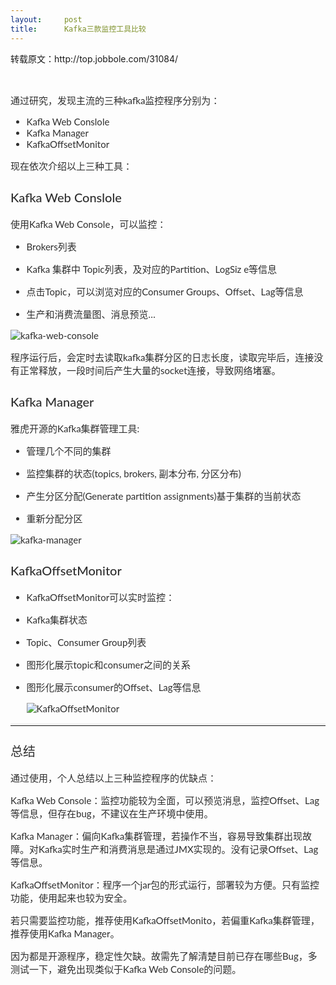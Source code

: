 ```yaml
---
layout:     post
title:      Kafka三款监控工具比较
---
```

<div id="article_content" class="article_content clearfix csdn-tracking-statistics" data-pid="blog" data-mod="popu_307" data-dsm="post">
								            <link rel="stylesheet" href="https://csdnimg.cn/release/phoenix/template/css/ck_htmledit_views-f76675cdea.css">
						<div class="htmledit_views" id="content_views">
                
<p>转载原文：http://top.jobbole.com/31084/</p>
<p><br></p>
<p></p>
<p style="color:rgb(46,46,46);font-family:'Microsoft YaHei', '宋体', Lato, 'Helvetica Neue', Helvetica, Arial, sans-serif;font-size:15px;">
通过研究，发现主流的三种kafka监控程序分别为：</p>
<ul style="color:rgb(46,46,46);font-family:'Microsoft YaHei', '宋体', Lato, 'Helvetica Neue', Helvetica, Arial, sans-serif;font-size:15px;"><li>Kafka Web Conslole </li><li>Kafka Manager</li><li>KafkaOffsetMonitor</li></ul><p style="color:rgb(46,46,46);font-family:'Microsoft YaHei', '宋体', Lato, 'Helvetica Neue', Helvetica, Arial, sans-serif;font-size:15px;">
现在依次介绍以上三种工具：</p>
<h3 style="font-family:'Microsoft YaHei', '宋体', 'Myriad Pro', Lato, 'Helvetica Neue', Helvetica, Arial, sans-serif;font-weight:500;line-height:1.2;color:rgb(46,46,46);font-size:20px;">
Kafka Web Conslole</h3>
<p style="color:rgb(46,46,46);font-family:'Microsoft YaHei', '宋体', Lato, 'Helvetica Neue', Helvetica, Arial, sans-serif;font-size:15px;">
使用Kafka Web Console，可以监控：</p>
<ul style="color:rgb(46,46,46);font-family:'Microsoft YaHei', '宋体', Lato, 'Helvetica Neue', Helvetica, Arial, sans-serif;font-size:15px;"><li>
<p>Brokers列表</p>
</li><li>
<p>Kafka 集群中 Topic列表，及对应的Partition、LogSiz e等信息</p>
</li><li>
<p>点击Topic，可以浏览对应的Consumer Groups、Offset、Lag等信息</p>
</li><li>生产和消费流量图、消息预览…</li></ul><p style="color:rgb(46,46,46);font-family:'Microsoft YaHei', '宋体', Lato, 'Helvetica Neue', Helvetica, Arial, sans-serif;font-size:15px;">
<img src="http://i.imgur.com/t58PiNe.png" alt="kafka-web-console" style="border:0px;vertical-align:middle;display:block;clear:both;"></p>
<p style="color:rgb(46,46,46);font-family:'Microsoft YaHei', '宋体', Lato, 'Helvetica Neue', Helvetica, Arial, sans-serif;font-size:15px;">
程序运行后，会定时去读取kafka集群分区的日志长度，读取完毕后，连接没有正常释放，一段时间后产生大量的socket连接，导致网络堵塞。</p>
<h3 style="font-family:'Microsoft YaHei', '宋体', 'Myriad Pro', Lato, 'Helvetica Neue', Helvetica, Arial, sans-serif;font-weight:500;line-height:1.2;color:rgb(46,46,46);font-size:20px;">
Kafka Manager</h3>
<p style="color:rgb(46,46,46);font-family:'Microsoft YaHei', '宋体', Lato, 'Helvetica Neue', Helvetica, Arial, sans-serif;font-size:15px;">
雅虎开源的Kafka集群管理工具:</p>
<ul style="color:rgb(46,46,46);font-family:'Microsoft YaHei', '宋体', Lato, 'Helvetica Neue', Helvetica, Arial, sans-serif;font-size:15px;"><li>
<p>管理几个不同的集群</p>
</li><li>
<p>监控集群的状态(topics, brokers, 副本分布, 分区分布)</p>
</li><li>
<p>产生分区分配(Generate partition assignments)基于集群的当前状态</p>
</li><li>重新分配分区</li></ul><p style="color:rgb(46,46,46);font-family:'Microsoft YaHei', '宋体', Lato, 'Helvetica Neue', Helvetica, Arial, sans-serif;font-size:15px;">
<img src="http://i.imgur.com/hWyrEzH.png" alt="kafka-manager" style="border:0px;vertical-align:middle;display:block;clear:both;"></p>
<h3 style="font-family:'Microsoft YaHei', '宋体', 'Myriad Pro', Lato, 'Helvetica Neue', Helvetica, Arial, sans-serif;font-weight:500;line-height:1.2;color:rgb(46,46,46);font-size:20px;">
KafkaOffsetMonitor</h3>
<ul style="color:rgb(46,46,46);font-family:'Microsoft YaHei', '宋体', Lato, 'Helvetica Neue', Helvetica, Arial, sans-serif;font-size:15px;"><li>
<p>KafkaOffsetMonitor可以实时监控：</p>
</li><li>
<p>Kafka集群状态</p>
</li><li>
<p>Topic、Consumer Group列表</p>
</li><li>
<p>图形化展示topic和consumer之间的关系</p>
</li><li>
<p>图形化展示consumer的Offset、Lag等信息</p>
<p><img src="http://i.imgur.com/CC1B17i.png" alt="KafkaOffsetMonitor" style="border:0px;vertical-align:middle;display:block;clear:both;"></p>
</li></ul><hr style="border-right-width:0px;border-bottom-width:0px;border-left-width:0px;border-top-style:solid;border-top-color:rgb(238,238,238);color:rgb(46,46,46);font-family:'Microsoft YaHei', '宋体', Lato, 'Helvetica Neue', Helvetica, Arial, sans-serif;font-size:15px;"><h3 style="font-family:'Microsoft YaHei', '宋体', 'Myriad Pro', Lato, 'Helvetica Neue', Helvetica, Arial, sans-serif;font-weight:500;line-height:1.2;color:rgb(46,46,46);font-size:20px;">
总结</h3>
<p style="color:rgb(46,46,46);font-family:'Microsoft YaHei', '宋体', Lato, 'Helvetica Neue', Helvetica, Arial, sans-serif;font-size:15px;">
通过使用，个人总结以上三种监控程序的优缺点：</p>
<p style="color:rgb(46,46,46);font-family:'Microsoft YaHei', '宋体', Lato, 'Helvetica Neue', Helvetica, Arial, sans-serif;font-size:15px;">
Kafka Web Console：监控功能较为全面，可以预览消息，监控Offset、Lag等信息，但存在bug，不建议在生产环境中使用。</p>
<p style="color:rgb(46,46,46);font-family:'Microsoft YaHei', '宋体', Lato, 'Helvetica Neue', Helvetica, Arial, sans-serif;font-size:15px;">
Kafka Manager：偏向Kafka集群管理，若操作不当，容易导致集群出现故障。对Kafka实时生产和消费消息是通过JMX实现的。没有记录Offset、Lag等信息。</p>
<p style="color:rgb(46,46,46);font-family:'Microsoft YaHei', '宋体', Lato, 'Helvetica Neue', Helvetica, Arial, sans-serif;font-size:15px;">
KafkaOffsetMonitor：程序一个jar包的形式运行，部署较为方便。只有监控功能，使用起来也较为安全。</p>
<p style="color:rgb(46,46,46);font-family:'Microsoft YaHei', '宋体', Lato, 'Helvetica Neue', Helvetica, Arial, sans-serif;font-size:15px;">
若只需要监控功能，推荐使用KafkaOffsetMonito，若偏重Kafka集群管理，推荐使用Kafka Manager。</p>
<p style="color:rgb(46,46,46);font-family:'Microsoft YaHei', '宋体', Lato, 'Helvetica Neue', Helvetica, Arial, sans-serif;font-size:15px;">
因为都是开源程序，稳定性欠缺。故需先了解清楚目前已存在哪些Bug，多测试一下，避免出现类似于Kafka Web Console的问题。</p>
<br>            </div>
                </div>